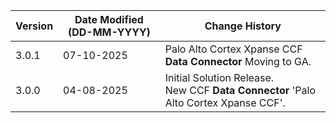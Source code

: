 | **Version** | **Date Modified (DD-MM-YYYY)** | **Change History**                                                       |
|-------------|--------------------------------|--------------------------------------------------------------------------|
| 3.0.1       | 07-10-2025                     | Palo Alto Cortex Xpanse CCF **Data Connector** Moving to GA. |
| 3.0.0       | 04-08-2025                     | Initial Solution Release. <br/>New CCF **Data Connector** 'Palo Alto Cortex Xpanse CCF'.                                                |